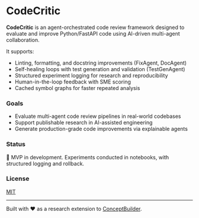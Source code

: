 # CodeCritic

**CodeCritic** is an agent-orchestrated code review framework designed to evaluate and improve Python/FastAPI code using AI-driven multi-agent collaboration.

It supports:
- Linting, formatting, and docstring improvements (FixAgent, DocAgent)
- Self-healing loops with test generation and validation (TestGenAgent)
- Structured experiment logging for research and reproducibility
- Human-in-the-loop feedback with SME scoring
- Cached symbol graphs for faster repeated analysis

### Goals

- Evaluate multi-agent code review pipelines in real-world codebases
- Support publishable research in AI-assisted engineering
- Generate production-grade code improvements via explainable agents

### Status

🚧 MVP in development. Experiments conducted in notebooks, with structured logging and rollback.

### License

[MIT](./LICENSE)

---

Built with ❤️ as a research extension to [ConceptBuilder](https://github.com/benpodraza/conceptbuilder).
